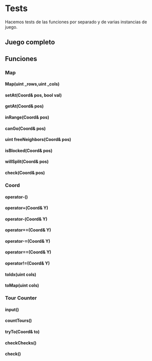 # Tests 
Hacemos tests de las funciones por separado y de varias instancias de juego. 

## Juego completo

## Funciones
### Map
#### Map(uint _rows,uint _cols)
#### setAt(Coord& pos, bool val)
#### getAt(Coord& pos)
#### inRange(Coord& pos)
#### canGo(Coord& pos)
#### uint freeNeighbors(Coord& pos)
#### isBlocked(Coord& pos)
#### willSplit(Coord& pos)
#### check(Coord& pos)

### Coord
#### operator-()
#### operator+(Coord& Y)
#### operator-(Coord& Y)
#### operator+=(Coord& Y)
#### operator-=(Coord& Y)
#### operator==(Coord& Y)
#### operator!=(Coord& Y)
#### toIdx(uint cols)
#### toMap(uint cols)

### Tour Counter
#### input()
#### countTours()
#### tryTo(Coord& to)
#### checkChecks()
#### check()